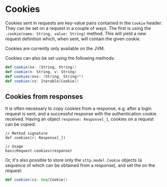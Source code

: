 # Cookies

Cookies sent in requests are key-value pairs contained in the `Cookie` header. They can be set on a request in a couple of ways. The first is using the `.cookie(name: String, value: String)` method. This will yield a new request definition which, when sent, will contain the given cookie.

Cookies are currently only available on the JVM.

Cookies can also be set using the following methods:

```scala
def cookie(nv: (String, String))
def cookie(n: String, v: String)
def cookies(nvs: (String, String)*)
def cookies(cs: Iterable[Cookie])
```

## Cookies from responses

It is often necessary to copy cookies from a response, e.g. after a login request is sent, and a successful response with the authentication cookie received. Having an object `response: Response[_]`, cookies on a request can be copied:

```
// Method signature
def cookies(r: Response[_])

// Usage
basicRequest.cookies(response)
```   

Or, it's also possible to store only the `sttp.model.Cookie` objects (a sequence of which can be obtained from a response), and set the on the request:

```scala
def cookies(cs: Seq[Cookie])
```